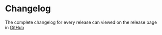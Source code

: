 # Changelog

The complete changelog for every release can viewed on the release page in [GitHub](https://github.com/metagenomics/metagenomics-tk/releases)
